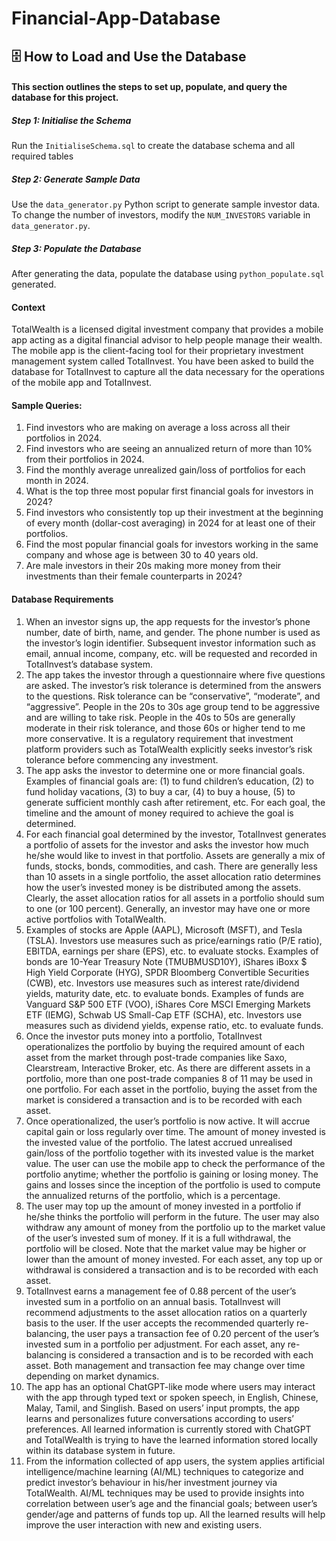 # Financial-App-Database
## 🗄️ How to Load and Use the Database
#### This section outlines the steps to set up, populate, and query the database for this project.

##### Step 1: Initialise the Schema
Run the `InitialiseSchema.sql` to create the database schema and all required tables

##### Step 2: Generate Sample Data
Use the `data_generator.py` Python script to generate sample investor data.
To change the number of investors, modify the `NUM_INVESTORS` variable in `data_generator.py`.

##### Step 3: Populate the Database
After generating the data, populate the database using `python_populate.sql` generated.

#### Context
TotalWealth is a licensed digital investment company that provides a mobile app acting as a digital financial
advisor to help people manage their wealth. The mobile app is the client-facing tool for their proprietary
investment management system called TotalInvest. You have been asked to build the database for
TotalInvest to capture all the data necessary for the operations of the mobile app and TotalInvest.

#### Sample Queries:
1. Find investors who are making on average a loss across all their portfolios in 2024.
2. Find investors who are seeing an annualized return of more than 10% from their portfolios in 2024.
3. Find the monthly average unrealized gain/loss of portfolios for each month in 2024.
4. What is the top three most popular first financial goals for investors in 2024?
5. Find investors who consistently top up their investment at the beginning of every month (dollar-cost
averaging) in 2024 for at least one of their portfolios.
6. Find the most popular financial goals for investors working in the same company and whose age is
between 30 to 40 years old.
7. Are male investors in their 20s making more money from their investments than their female
counterparts in 2024?

#### Database Requirements
1. When an investor signs up, the app requests for the investor’s phone number, date of birth, name, and
gender. The phone number is used as the investor’s login identifier. Subsequent investor information
such as email, annual income, company, etc. will be requested and recorded in TotalInvest’s database
system.
2. The app takes the investor through a questionnaire where five questions are asked. The investor’s risk
tolerance is determined from the answers to the questions. Risk tolerance can be “conservative”,
“moderate”, and “aggressive”. People in the 20s to 30s age group tend to be aggressive and are willing
to take risk. People in the 40s to 50s are generally moderate in their risk tolerance, and those 60s or
higher tend to me more conservative. It is a regulatory requirement that investment platform providers
such as TotalWealth explicitly seeks investor’s risk tolerance before commencing any investment.
3. The app asks the investor to determine one or more financial goals. Examples of financial goals are:
(1) to fund children’s education, (2) to fund holiday vacations, (3) to buy a car, (4) to buy a house, (5)
to generate sufficient monthly cash after retirement, etc. For each goal, the timeline and the amount
of money required to achieve the goal is determined.
4. For each financial goal determined by the investor, TotalInvest generates a portfolio of assets for the
investor and asks the investor how much he/she would like to invest in that portfolio. Assets are
generally a mix of funds, stocks, bonds, commodities, and cash. There are generally less than 10 assets
in a single portfolio, the asset allocation ratio determines how the user’s invested money is be distributed
among the assets. Clearly, the asset allocation ratios for all assets in a portfolio should sum to one (or
100 percent). Generally, an investor may have one or more active portfolios with TotalWealth.
5. Examples of stocks are Apple (AAPL), Microsoft (MSFT), and Tesla (TSLA). Investors use measures
such as price/earnings ratio (P/E ratio), EBITDA, earnings per share (EPS), etc. to evaluate stocks.
Examples of bonds are 10-Year Treasury Note (TMUBMUSD10Y), iShares iBoxx $ High Yield
Corporate (HYG), SPDR Bloomberg Convertible Securities (CWB), etc. Investors use measures such
as interest rate/dividend yields, maturity date, etc. to evaluate bonds. Examples of funds are Vanguard
S&P 500 ETF (VOO), iShares Core MSCI Emerging Markets ETF (IEMG), Schwab US Small-Cap
ETF (SCHA), etc. Investors use measures such as dividend yields, expense ratio, etc. to evaluate funds.
6. Once the investor puts money into a portfolio, TotalInvest operationalizes the portfolio by buying the
required amount of each asset from the market through post-trade companies like Saxo, Clearstream,
Interactive Broker, etc. As there are different assets in a portfolio, more than one post-trade companies
8 of 11
may be used in one portfolio. For each asset in the portfolio, buying the asset from the market is
considered a transaction and is to be recorded with each asset.
7. Once operationalized, the user’s portfolio is now active. It will accrue capital gain or loss regularly over
time. The amount of money invested is the invested value of the portfolio. The latest accrued
unrealised gain/loss of the portfolio together with its invested value is the market value. The user can
use the mobile app to check the performance of the portfolio anytime; whether the portfolio is gaining
or losing money. The gains and losses since the inception of the portfolio is used to compute the
annualized returns of the portfolio, which is a percentage.
8. The user may top up the amount of money invested in a portfolio if he/she thinks the portfolio will
perform in the future. The user may also withdraw any amount of money from the portfolio up to the
market value of the user’s invested sum of money. If it is a full withdrawal, the portfolio will be closed.
Note that the market value may be higher or lower than the amount of money invested. For each asset,
any top up or withdrawal is considered a transaction and is to be recorded with each asset.
9. TotalInvest earns a management fee of 0.88 percent of the user’s invested sum in a portfolio on an
annual basis. TotalInvest will recommend adjustments to the asset allocation ratios on a quarterly
basis to the user. If the user accepts the recommended quarterly re-balancing, the user pays a
transaction fee of 0.20 percent of the user’s invested sum in a portfolio per adjustment. For each asset,
any re-balancing is considered a transaction and is to be recorded with each asset. Both management
and transaction fee may change over time depending on market dynamics.
10. The app has an optional ChatGPT-like mode where users may interact with the app through typed
text or spoken speech, in English, Chinese, Malay, Tamil, and Singlish. Based on users’ input prompts,
the app learns and personalizes future conversations according to users’ preferences. All learned
information is currently stored with ChatGPT and TotalWealth is trying to have the learned
information stored locally within its database system in future.
11. From the information collected of app users, the system applies artificial intelligence/machine learning
(AI/ML) techniques to categorize and predict investor’s behaviour in his/her investment journey via
TotalWealth. AI/ML techniques may be used to provide insights into correlation between user’s age
and the financial goals; between user’s gender/age and patterns of funds top up. All the learned results
will help improve the user interaction with new and existing users.


